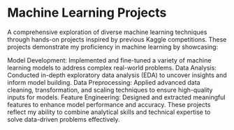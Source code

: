 # Machine Learning Projects

A comprehensive exploration of diverse machine learning techniques through hands-on projects inspired by previous Kaggle competitions. These projects demonstrate my proficiency in machine learning by showcasing:

Model Development: Implemented and fine-tuned a variety of machine learning models to address complex real-world problems.
Data Analysis: Conducted in-depth exploratory data analysis (EDA) to uncover insights and inform model building.
Data Preprocessing: Applied advanced data cleaning, transformation, and scaling techniques to ensure high-quality inputs for models.
Feature Engineering: Designed and extracted meaningful features to enhance model performance and accuracy.
These projects reflect my ability to combine analytical skills and technical expertise to solve data-driven problems effectively.
